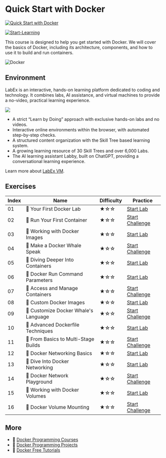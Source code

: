 # Quick Start with Docker

[![Quick Start with Docker](https://cover-creator.appbot.io/quick-start-with-docker.png)](https://labex.io/courses/quick-start-with-docker)

[![Start-Learning](https://img.shields.io/badge/Start-Learning-whitesmoke?style=for-the-badge)](https://labex.io/courses/quick-start-with-docker)

This course is designed to help you get started with Docker. We will cover the basics of Docker, including its architecture, components, and how to use it to build and run containers. 

![Docker](https://img.shields.io/badge/Docker-whitesmoke?style=for-the-badge&logo=docker)


## Environment

LabEx is an interactive, hands-on learning platform dedicated to coding and technology. It combines labs, AI assistance, and virtual machines to provide a no-video, practical learning experience.

![](https://tutorial-screenshot.getvm.io/images/vm-1725247253.png)

- A strict “Learn by Doing” approach with exclusive hands-on labs and no videos.
- Interactive online environments within the browser, with automated step-by-step checks.
- A structured content organization with the Skill Tree based learning system.
- A growing learning resource of 30 Skill Trees and over 6,000 Labs.
- The AI learning assistant Labby, built on ChatGPT, providing a conversational learning experience.

Learn more about [LabEx VM](https://support.labex.io/using-labex/virtual-machine).

## Exercises

|   Index | Name                                 | Difficulty   | Practice                                                                                                                 |
|---------|--------------------------------------|--------------|--------------------------------------------------------------------------------------------------------------------------|
|      01 | 📖 Your First Docker Lab             | ★☆☆          | <a target='_blank' href='https://labex.io/tutorials/docker-your-first-docker-lab-92719'>Start Lab</a>                    |
|      02 | 🎯 Run Your First Container          | ★☆☆          | <a target='_blank' href='https://labex.io/tutorials/docker-run-your-first-container-388943'>Start Challenge</a>          |
|      03 | 📖 Working with Docker Images        | ★☆☆          | <a target='_blank' href='https://labex.io/tutorials/docker-working-with-docker-images-388939'>Start Lab</a>              |
|      04 | 🎯 Make a Docker Whale Speak         | ★☆☆          | <a target='_blank' href='https://labex.io/tutorials/docker-make-a-docker-whale-speak-388948'>Start Challenge</a>         |
|      05 | 📖 Diving Deeper Into Containers     | ★☆☆          | <a target='_blank' href='https://labex.io/tutorials/docker-diving-deeper-into-containers-388951'>Start Lab</a>           |
|      06 | 📖 Docker Run Command Parameters     | ★☆☆          | <a target='_blank' href='https://labex.io/tutorials/docker-docker-run-command-parameters-389228'>Start Lab</a>           |
|      07 | 🎯 Access and Manage Containers      | ★☆☆          | <a target='_blank' href='https://labex.io/tutorials/docker-access-and-manage-containers-389192'>Start Challenge</a>      |
|      08 | 📖 Custom Docker Images              | ★☆☆          | <a target='_blank' href='https://labex.io/tutorials/docker-custom-docker-images-389185'>Start Lab</a>                    |
|      09 | 🎯 Customize Docker Whale's Language | ★☆☆          | <a target='_blank' href='https://labex.io/tutorials/docker-customize-docker-whale-s-language-389015'>Start Challenge</a> |
|      10 | 📖 Advanced Dockerfile Techniques    | ★☆☆          | <a target='_blank' href='https://labex.io/tutorials/docker-advanced-dockerfile-techniques-389027'>Start Lab</a>          |
|      11 | 🎯 From Basics to Multi-Stage Builds | ★☆☆          | <a target='_blank' href='https://labex.io/tutorials/docker-from-basics-to-multi-stage-builds-389193'>Start Challenge</a> |
|      12 | 📖 Docker Networking Basics          | ★☆☆          | <a target='_blank' href='https://labex.io/tutorials/docker-docker-networking-basics-389048'>Start Lab</a>                |
|      13 | 📖 Dive Into Docker Networking       | ★☆☆          | <a target='_blank' href='https://labex.io/tutorials/docker-dive-into-docker-networking-389047'>Start Lab</a>             |
|      14 | 🎯 Docker Network Playground         | ★☆☆          | <a target='_blank' href='https://labex.io/tutorials/docker-docker-network-playground-389054'>Start Challenge</a>         |
|      15 | 📖 Working with Docker Volumes       | ★☆☆          | <a target='_blank' href='https://labex.io/tutorials/docker-working-with-docker-volumes-389189'>Start Lab</a>             |
|      16 | 🎯 Docker Volume Mounting            | ★☆☆          | <a target='_blank' href='https://labex.io/tutorials/docker-docker-volume-mounting-389116'>Start Challenge</a>            |

## More

- 🔗 [Docker Programming Courses](https://github.com/labex-labs/awesome-programming-courses)
- 🔗 [Docker Programming Projects](https://github.com/labex-labs/awesome-programming-projects)
- 🔗 [Docker Free Tutorials](https://github.com/labex-labs/docker-free-tutorials)

